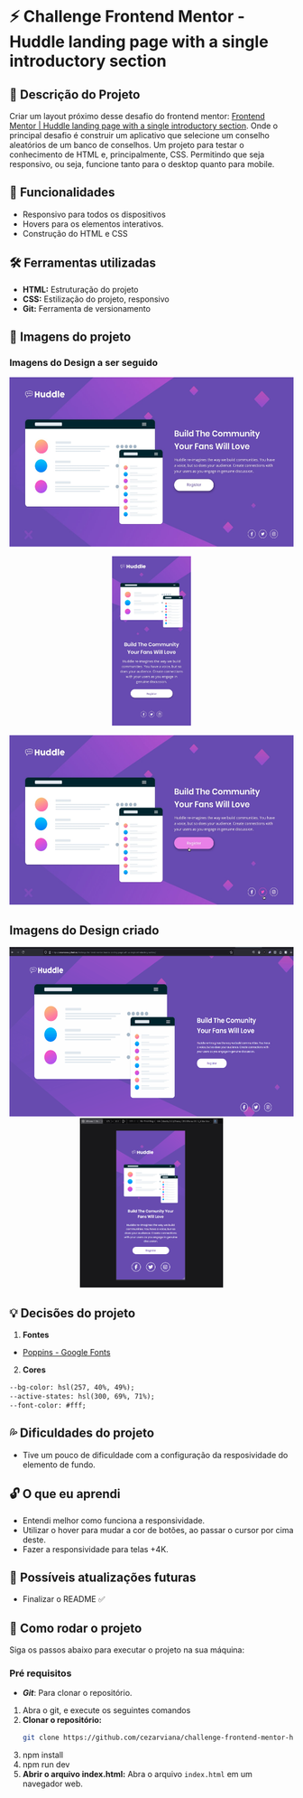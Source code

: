 # ⚡ Challenge Frontend Mentor - Huddle landing page with a single introductory section

## 📝 Descrição do Projeto
Criar um layout próximo desse desafio do frontend mentor: [Frontend Mentor | Huddle landing page with a single introductory section](https://cezarviana.github.io/challenge-frontend-mentor-huddle-landing-page-with-a-single-introductory-section/). Onde o principal desafio é construir um aplicativo que selecione um conselho aleatórios de um banco de conselhos. 
Um projeto para testar o conhecimento de HTML e, principalmente, CSS. Permitindo que seja responsivo, ou seja, funcione tanto para o desktop quanto para mobile.


## 🔎 Funcionalidades
- Responsivo para todos os dispositivos
- Hovers para os elementos interativos.
- Construção do HTML e CSS


## 🛠️ Ferramentas utilizadas
- **HTML:** Estruturação do projeto
- **CSS:** Estilização do projeto, responsivo
- **Git:** Ferramenta de versionamento


## 🎨 Imagens do projeto

### Imagens do Design a ser seguido
<div align="center">
<img src="./src/design/desktop-design.jpg" style="height: 300px;"> <br>

<img src="./src/design/mobile-design.jpg" style="height: 300px;"> <br>

<img src="./src/design/active-states.jpg" style="height: 300px;">
</div>


## Imagens do Design criado
<div align="center">

<img src="./src/design/my-active-states.gif"  style="height: 300px; text-align: center;">
<br>

<img src="./src/design/my-design-mobile.png"  style="height: 300px; text-align: center;">
</div>


## 💡 Decisões do projeto
1. **Fontes**
- [Poppins - Google Fonts](https://fonts.google.com/specimen/Poppins)

2. **Cores**
```
--bg-color: hsl(257, 40%, 49%);
--active-states: hsl(300, 69%, 71%);
--font-color: #fff;
```


## 💦 Dificuldades do projeto
- Tive um pouco de dificuldade com a configuração da resposividade do elemento de fundo.


## 🔓 O que eu aprendi
- Entendi melhor como funciona a responsividade.
- Utilizar o hover para mudar a cor de botões, ao passar o cursor por cima deste.
- Fazer a responsividade para telas +4K.


## 💭 Possíveis atualizações futuras
- Finalizar o README ✅


## 🚀 Como rodar o projeto
Siga os passos abaixo para executar o projeto na sua máquina:

### Pré requisitos

- <strong><i>Git</i></strong>: Para clonar o repositório.


1. Abra o git, e execute os seguintes comandos
2. **Clonar o repositório:**
   ```bash
   git clone https://github.com/cezarviana/challenge-frontend-mentor-huddle-landing-page-with-a-single-introductory-section.git
   ```
3. npm install
4. npm run dev
5. **Abrir o arquivo index.html:** Abra o arquivo `index.html` em um navegador web.